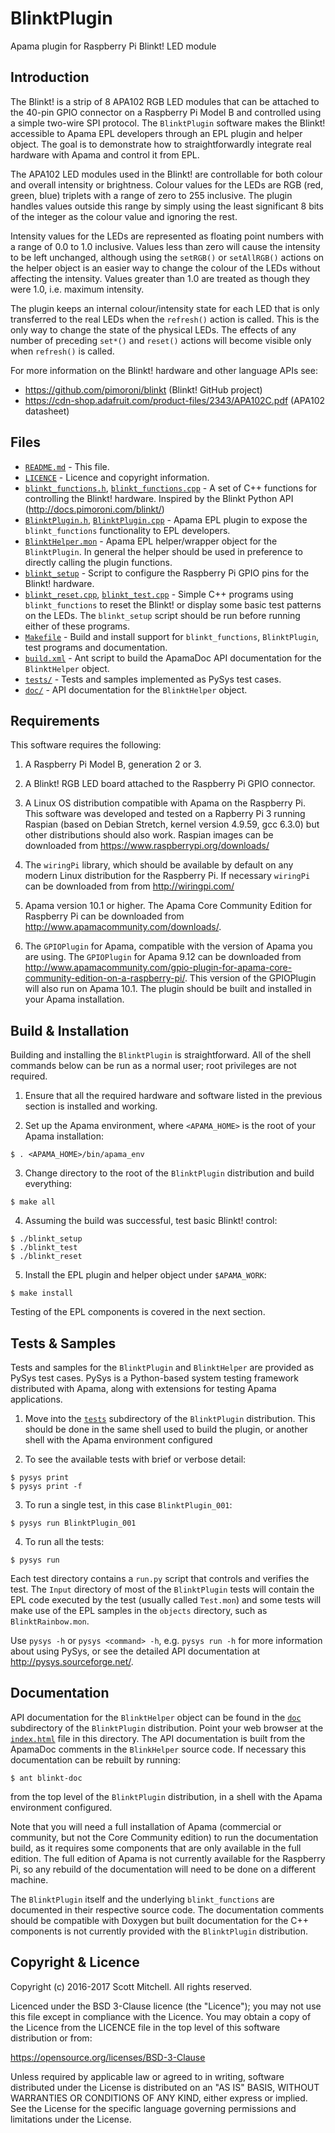 # BlinktPlugin
Apama plugin for Raspberry Pi Blinkt! LED module


## Introduction

The Blinkt! is a strip of 8 APA102 RGB LED modules that can be attached to the 40-pin GPIO connector on a Raspberry Pi Model B and controlled using a simple two-wire SPI protocol. The `BlinktPlugin` software makes the Blinkt! accessible to Apama EPL developers through an EPL plugin and helper object. The goal is to demonstrate how to straightforwardly integrate real hardware with Apama and control it from EPL.

The APA102 LED modules used in the Blinkt! are controllable for both colour and overall intensity or brightness. Colour values for the LEDs are RGB (red, green, blue) triplets with a range of zero to 255 inclusive. The plugin handles values outside this range by simply using the least significant 8 bits of the integer as the colour value and ignoring the rest.

Intensity values for the LEDs are represented as floating point numbers with a range of 0.0 to 1.0 inclusive. Values less than zero will cause the intensity to be left unchanged, although using the `setRGB()` or `setAllRGB()` actions on the helper object is an easier way to change the colour of the LEDs without affecting the intensity. Values greater than 1.0 are treated as though they were 1.0, i.e. maximum intensity.

The plugin keeps an internal colour/intensity state for each LED that is only transferred to the real LEDs when the `refresh()` action is called. This is the only way to change the state of the physical LEDs. The effects of any number of preceding `set*()` and `reset()` actions will become visible only when `refresh()` is called.

For more information on the Blinkt! hardware and other language APIs see:
- https://github.com/pimoroni/blinkt (Blinkt! GitHub project)
- https://cdn-shop.adafruit.com/product-files/2343/APA102C.pdf (APA102 datasheet)


## Files

- [`README.md`](README.md) - This file.
- [`LICENCE`](LICENCE) - Licence and copyright information.
- [`blinkt_functions.h`](blinkt_functions.h), [`blinkt_functions.cpp`](blinkt_functions.cpp) - A set of C++ functions for controlling the Blinkt! hardware. Inspired by the Blinkt Python API (http://docs.pimoroni.com/blinkt/)
- [`BlinktPlugin.h`](BlinktPlugin.h), [`BlinktPlugin.cpp`](BlinktPlugin.cpp) - Apama EPL plugin to expose the `blinkt_functions` functionality to EPL developers.
- [`BlinktHelper.mon`](BlinktHelper.mon) - Apama EPL helper/wrapper object for the `BlinktPlugin`. In general the helper should be used in preference to directly calling the plugin functions.
- [`blinkt_setup`](blinkt_setup) - Script to configure the Raspberry Pi GPIO pins for the Blinkt! hardware.
- [`blinkt_reset.cpp`](blinkt_reset.cpp), [`blinkt_test.cpp`](blinkt_test.cpp) - Simple C++ programs using `blinkt_functions` to reset the Blinkt! or display some basic test patterns on the LEDs. The `blinkt_setup` script should be run before running either of these programs.
- [`Makefile`](Makefile) - Build and install support for `blinkt_functions`, `BlinktPlugin`, test programs and documentation.
- [`build.xml`](build.xml) - Ant script to build the ApamaDoc API documentation for the `BlinktHelper` object. 
- [`tests/`](tests) - Tests and samples implemented as PySys test cases.
- [`doc/`](doc) - API documentation for the `BlinktHelper` object.


## Requirements

This software requires the following:

1. A Raspberry Pi Model B, generation 2 or 3.

2. A Blinkt! RGB LED board attached to the Raspberry Pi GPIO connector.

3. A Linux OS distribution compatible with Apama on the Raspberry Pi. This software was developed and tested on a Rapberry Pi 3 running Raspian (based on Debian Stretch, kernel version 4.9.59, gcc 6.3.0) but other distributions should also work. Raspian images can be downloaded from https://www.raspberrypi.org/downloads/

4. The `wiringPi` library, which should be available by default on any modern Linux distribution for the Raspberry Pi. If necessary `wiringPi` can be downloaded from from http://wiringpi.com/

5. Apama version 10.1 or higher. The Apama Core Community Edition for Raspberry Pi can be downloaded from http://www.apamacommunity.com/downloads/.

6. The `GPIOPlugin` for Apama, compatible with the version of Apama you are using. The `GPIOPlugin` for Apama 9.12 can be downloaded from http://www.apamacommunity.com/gpio-plugin-for-apama-core-community-edition-on-a-raspberry-pi/. This version of the GPIOPlugin will also run on Apama 10.1. The plugin should be built and installed in your Apama installation.


## Build & Installation

Building and installing the `BlinktPlugin` is straightforward. All of the shell commands below can be run as a normal user; root privileges are not required.

1. Ensure that all the required hardware and software listed in the previous section is installed and working.

2. Set up the Apama environment, where `<APAMA_HOME>` is the root of your Apama installation:
  ```
  $ . <APAMA_HOME>/bin/apama_env
  ```

3. Change directory to the root of the `BlinktPlugin` distribution and build everything:
  ```
  $ make all
  ```
 
4. Assuming the build was successful, test basic Blinkt! control:
  ```
  $ ./blinkt_setup
  $ ./blinkt_test
  $ ./blinkt_reset
  ```

5. Install the EPL plugin and helper object under `$APAMA_WORK`:
  ```
  $ make install
  ```

Testing of the EPL components is covered in the next section.


## Tests & Samples

Tests and samples for the `BlinktPlugin` and `BlinktHelper` are provided as PySys test cases. PySys is a Python-based system testing framework distributed with Apama, along with extensions for testing Apama applications.

1. Move into the [`tests`](tests) subdirectory of the `BlinktPlugin` distribution. This should be done in the same shell used to build the plugin, or another shell with the Apama environment configured

2. To see the available tests with brief or verbose detail:
  ```
  $ pysys print
  $ pysys print -f
  ```
  
3. To run a single test, in this case `BlinktPlugin_001`:
  ```
  $ pysys run BlinktPlugin_001
  ```
  
4. To run all the tests:
  ```
  $ pysys run
  ```
  
Each test directory contains a `run.py` script that controls and verifies the test. The `Input` directory of most of the `BlinktPlugin` tests will contain the EPL code executed by the test (usually called `Test.mon`) and some tests will make use of the EPL samples in the `objects` directory, such as `BlinktRainbow.mon`.

Use `pysys -h` or `pysys <command> -h`, e.g. `pysys run -h` for more information about using PySys, or see the detailed API documentation at http://pysys.sourceforge.net/.


## Documentation

API documentation for the `BlinktHelper` object can be found in the [`doc`](doc) subdirectory of the `BlinktPlugin` distribution. Point your web browser at the [`index.html`](doc/index.html) file in this directory. The API documentation is built from the ApamaDoc comments in the `BlinkHelper` source code. If necessary this documentation can be rebuilt by running:

  ```
  $ ant blinkt-doc
  ```

from the top level of the `BlinktPlugin` distribution, in a shell with the Apama environment configured.

Note that you will need a full installation of Apama (commercial or community, but not the Core Community edition) to run the documentation build, as it requires some components that are only available in the full edition. The full edition of Apama is not currently available for the Raspberry Pi, so any rebuild of the documentation will need to be done on a different machine.

The `BlinktPlugin` itself and the underlying `blinkt_functions` are documented in their respective source code. The documentation comments should be compatible with Doxygen but built documentation for the C++ components is not currently provided with the `BlinktPlugin` distribution.


## Copyright & Licence

Copyright (c) 2016-2017 Scott Mitchell.
All rights reserved.

Licenced under the BSD 3-Clause licence (the "Licence"); you may not use this file except in compliance with the Licence. You may obtain a copy of the Licence from the LICENCE file in the top level of this software distribution or from:

https://opensource.org/licenses/BSD-3-Clause

Unless required by applicable law or agreed to in writing, software distributed under the License is distributed on an "AS IS" BASIS, WITHOUT WARRANTIES OR CONDITIONS OF ANY KIND, either express or implied.  See the License for the specific language governing permissions and limitations under the License.
